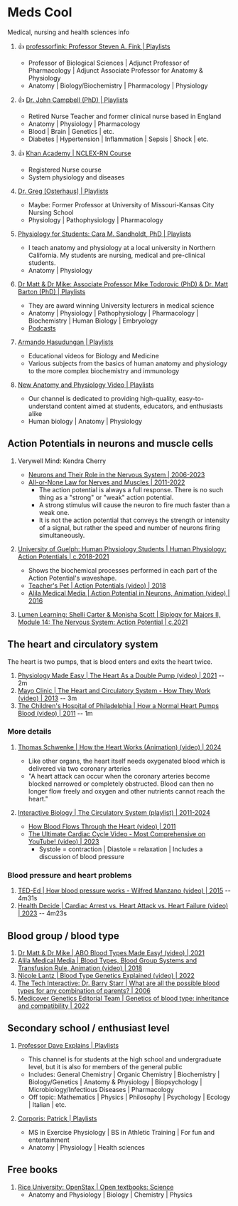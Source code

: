 # Meds Cool

Medical, nursing and health sciences info

1. :thumbsup: [professorfink: Professor Steven A. Fink | Playlists](https://www.youtube.com/@professorfink/playlists)
   - Professor of Biological Sciences | Adjunct Professor of Pharmacology | Adjunct Associate Professor for Anatomy & Physiology
   - Anatomy | Biology/Biochemistry | Pharmacology | Physiology

1. :thumbsup: [Dr. John Campbell (PhD) | Playlists](https://www.youtube.com/@Campbellteaching/playlists)
   - Retired Nurse Teacher and former clinical nurse based in England
   - Anatomy | Physiology | Pharmacology
   - Blood | Brain | Genetics | etc.
   - Diabetes | Hypertension | Inflammation | Sepsis | Shock | etc.

1. :thumbsup: [Khan Academy | NCLEX-RN Course](https://www.khanacademy.org/test-prep/nclex-rn)
   - Registered Nurse course
   - System physiology and diseases

1. [Dr. Greg [Osterhaus] | Playlists](https://www.youtube.com/@osterhausg/playlists)
   - Maybe: Former Professor at University of Missouri-Kansas City Nursing School
   - Physiology | Pathophysiology | Pharmacology

1. [Physiology for Students: Cara M. Sandholdt, PhD | Playlists](https://www.youtube.com/@PhysiologyforStudents/playlists)
   - I teach anatomy and physiology at a local university in Northern California. My students are nursing, medical and pre-clinical students.
   - Anatomy | Physiology

1. [Dr Matt & Dr Mike: Associate Professor Mike Todorovic (PhD) & Dr. Matt Barton  (PhD) | Playlists](https://www.youtube.com/@DrMattDrMike/playlists)
   - They are award winning University lecturers in medical science
   - Anatomy | Physiology | Pathophysiology | Pharmacology | Biochemistry | Human Biology | Embryology
   - [Podcasts](https://podcasts.apple.com/au/podcast/dr-matt-and-dr-mikes-medical-podcast/id1270681468)

1. [Armando Hasudungan | Playlists](https://www.youtube.com/@armandohasudungan/playlists)
   - Educational videos for Biology and Medicine
   - Various subjects from the basics of human anatomy and physiology to the more complex biochemistry and immunology

1. [New Anatomy and Physiology Video | Playlists](https://www.youtube.com/@anatomyandphysiologyvideo/playlists)
   - Our channel is dedicated to providing high-quality, easy-to-understand content aimed at students, educators, and enthusiasts alike
   - Human biology | Anatomy | Physiology


## Action Potentials in neurons and muscle cells

1. Verywell Mind: Kendra Cherry
   - [Neurons and Their Role in the Nervous System | 2006-2023](https://www.verywellmind.com/what-is-a-neuron-2794890)
   - [All-or-None Law for Nerves and Muscles | 2011-2022](https://www.verywellmind.com/what-is-the-all-or-none-law-2794808)
     * The action potential is always a full response. There is no such thing as a "strong" or "weak" action potential.
     * A strong stimulus will cause the neuron to fire much faster than a weak one.
     * It is not the action potential that conveys the strength or intensity of a signal, but rather the speed and number of neurons firing simultaneously.

1. [University of Guelph: Human Physiology Students | Human Physiology: Action Potentials | c.2018-2021](https://books.lib.uoguelph.ca/human-physiology/chapter/action-potentials/)
   - Shows the biochemical processes performed in each part of the Action Potential's waveshape.
   - [Teacher's Pet | Action Potentials (video) | 2018](https://www.youtube.com/watch?v=FEHNIELPb0s)
   - [Alila Medical Media | Action Potential in Neurons, Animation (video) | 2016](https://www.youtube.com/watch?v=iBDXOt_uHTQ)

1. [Lumen Learning: Shelli Carter & Monisha Scott | Biology for Majors II, Module 14: The Nervous System: Action Potential | c.2021](https://courses.lumenlearning.com/wm-biology2/chapter/action-potential/)


## The heart and circulatory system

The heart is two pumps, that is blood enters and exits the heart twice.

1. [Physiology Made Easy | The Heart As a Double Pump (video) | 2021](https://www.youtube.com/watch?v=tv4-h5ivf4o) -- 2m
1. [Mayo Clinic | The Heart and Circulatory System - How They Work (video) | 2013](https://www.youtube.com/watch?v=CWFyxn0qDEU) -- 3m
1. [The Children's Hospital of Philadelphia | How a Normal Heart Pumps Blood (video) | 2011](https://www.youtube.com/watch?v=JA0Wb3gc4mE) -- 1m

### More details

1. [Thomas Schwenke | How the Heart Works (Animation) (video) | 2024](https://www.youtube.com/watch?v=L7XLal4Cm1U)
   - Like other organs, the heart itself needs oxygenated blood which is delivered via two coronary arteries
   - "A heart attack can occur when the coronary arteries become blocked narrowed or completely obstructed. Blood
     can then no longer flow freely and oxygen and other nutrients cannot reach the heart."

1. [Interactive Biology | The Circulatory System (playlist) | 2011-2024](https://www.youtube.com/playlist?list=PLD178541375192EF4)
   - [How Blood Flows Through the Heart (video) | 2011](https://www.youtube.com/watch?v=VUtehbgbpRk)
   - [The Ultimate Cardiac Cycle Video - Most Comprehensive on YouTube! (video) | 2023](https://www.youtube.com/watch?v=toZI5997hz8)
     * Systole = contraction | Diastole = relaxation | Includes a discussion of blood pressure


### Blood pressure and heart problems

1. [TED-Ed | How blood pressure works - Wilfred Manzano (video) | 2015](https://www.youtube.com/watch?v=Ab9OZsDECZw) -- 4m31s
1. [Health Decide | Cardiac Arrest vs. Heart Attack vs. Heart Failure (video) | 2023](https://www.youtube.com/watch?v=KPKLq-LQjbc) -- 4m23s


## Blood group / blood type

1. [Dr Matt & Dr Mike | ABO Blood Types Made Easy! (video) | 2021](https://www.youtube.com/watch?v=Amn2EWTY2Lk)
1. [Alila Medical Media | Blood Types, Blood Group Systems and Transfusion Rule, Animation (video) | 2018](https://www.youtube.com/watch?v=cKnEdvrmHK4)
1. [Nicole Lantz | Blood Type Genetics Explained (video) | 2022](https://www.youtube.com/watch?v=6Cd2i32iCeU)
1. [The Tech Interactive: Dr. Barry Starr | What are all the possible blood types for any combination of parents?  | 2006](https://www.thetech.org/ask-a-geneticist/articles/2006/ask199/)
1. [Medicover Genetics Editorial Team | Genetics of blood type: inheritance and compatibility | 2022](https://medicover-genetics.com/genetics-of-blood-type-inheritance-and-compatibility/)


## Secondary school / enthusiast level

1. [Professor Dave Explains | Playlists](https://www.youtube.com/@ProfessorDaveExplains/playlists)
   - This channel is for students at the high school and undergraduate level, but it is also for members of the general public
   - Includes: General Chemistry | Organic Chemistry | Biochemistry | Biology/Genetics |
     Anatomy & Physiology | Biopsychology | Microbiology/Infectious Diseases | Pharmacology
   - Off topic: Mathematics | Physics | Philosophy | Psychology | Ecology | Italian | etc.

1. [Corporis: Patrick | Playlists](https://www.youtube.com/@Corporis/playlists)
   - MS in Exercise Physiology | BS in Athletic Training | For fun and entertainment
   - Anatomy | Physiology | Health sciences


## Free books

1. [Rice University: OpenStax | Open textbooks: Science](https://openstax.org/subjects/science)
   - Anatomy and Physiology | Biology | Chemistry | Physics

